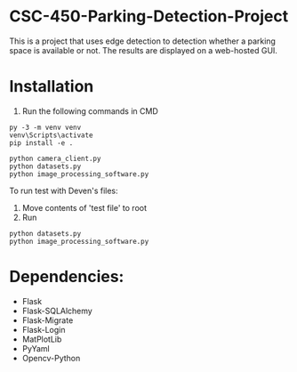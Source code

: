 # CSC-450-Parking-Detection-Project
This is a project that uses edge detection to detection whether a parking space is available or not. The results are displayed on a web-hosted GUI.

# Installation
1. Run the following commands in CMD

```
py -3 -m venv venv
venv\Scripts\activate
pip install -e .
```

```
python camera_client.py
python datasets.py
python image_processing_software.py
```

To run test with Deven's files:
1. Move contents of 'test file' to root
2. Run
```
python datasets.py
python image_processing_software.py
```

# Dependencies:
* Flask
* Flask-SQLAlchemy
* Flask-Migrate
* Flask-Login
* MatPlotLib
* PyYaml
* Opencv-Python
